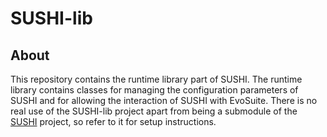# SUSHI-lib

## About

This repository contains the runtime library part of SUSHI. The runtime library contains classes for managing the 
configuration parameters of SUSHI and for allowing the interaction of SUSHI with EvoSuite. There is no real use 
of the SUSHI-lib project apart from being a submodule of the  [SUSHI](https://github.com/pietrobraione/sushi) project, 
so refer to it for setup instructions.
